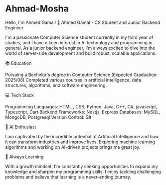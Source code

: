 # Ahmad-Mosha
Hello, I'm Ahmed Gamal! 👋 Ahmed Gamal - CS Student and Junior Backend Engineer

I'm a passionate Computer Science student currently in my third year of studies, and I have a keen interest in AI technology and programming in general. As a junior backend engineer, I'm always excited to dive into the world of server-side development and build robust, scalable applications.

📚 Education

Pursuing a Bachelor's degree in Computer Science (Expected Graduation: 2025/08) Completed various courses in artificial intelligence, data structures, algorithms, and software engineering.

💻 Tech Stack

Programming Languages: HTML , CSS, Python, Java, C++, C#, javascript, Typescript, Dart Backend Frameworks: Nestjs, Express Databases: MySQL, MongoDB, Postgresql Version Control: Git

🤖 AI Enthusiast

I am captivated by the incredible potential of Artificial Intelligence and how it can transform industries and improve lives. Exploring machine learning algorithms and working on AI-driven projects brings me great joy.

🌱 Always Learning

With a growth mindset, I'm constantly seeking opportunities to expand my knowledge and sharpen my programming skills. I enjoy tackling challenging problems and believe that learning is a never-ending journey.
